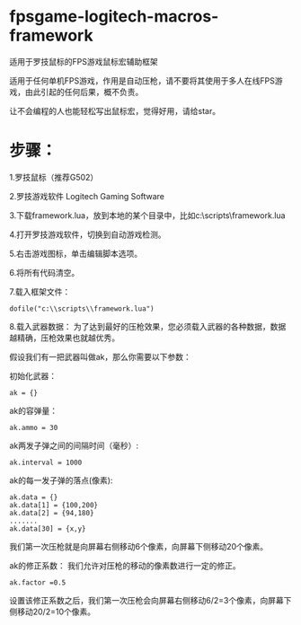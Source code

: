 # fpsgame-logitech-macros-framework
适用于罗技鼠标的FPS游戏鼠标宏辅助框架 

适用于任何单机FPS游戏，作用是自动压枪，请不要将其使用于多人在线FPS游戏，由此引起的任何后果，概不负责。 

让不会编程的人也能轻松写出鼠标宏，觉得好用，请给star。 


# 步骤： 

1.罗技鼠标（推荐G502） 

2.罗技游戏软件 Logitech Gaming Software 

3.下载framework.lua，放到本地的某个目录中，比如c:\scripts\framework.lua 

4.打开罗技游戏软件，切换到自动游戏检测。 

5.右击游戏图标，单击编辑脚本选项。 

6.将所有代码清空。 

7.载入框架文件：
```
dofile("c:\\scripts\\framework.lua")
``` 

8.载入武器数据：
为了达到最好的压枪效果，您必须载入武器的各种数据，数据越精确，压枪效果也就越优秀。

假设我们有一把武器叫做ak，那么你需要以下参数： 

初始化武器： 
```
ak = {}
```

ak的容弹量：
```
ak.ammo = 30
```
ak两发子弹之间的间隔时间（毫秒）:
```
ak.interval = 1000
```
ak的每一发子弹的落点(像素): 
```
ak.data = {}
ak.data[1] = {100,200}
ak.data[2] = {94,180}
.......
ak.data[30] = {x,y}
```
我们第一次压枪就是向屏幕右侧移动6个像素，向屏幕下侧移动20个像素。 

ak的修正系数：
我们允许对压枪的移动的像素数进行一定的修正。
```
ak.factor =0.5
```
设置该修正系数之后，我们第一次压枪会向屏幕右侧移动6/2=3个像素，向屏幕下侧移动20/2=10个像素。 




